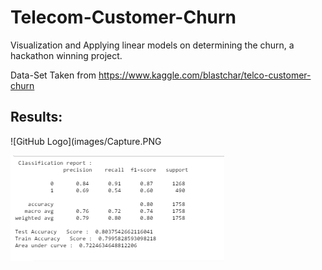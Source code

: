 # Telecom-Customer-Churn

Visualization and Applying linear models on determining the churn, a hackathon winning project.

Data-Set Taken from https://www.kaggle.com/blastchar/telco-customer-churn

## Results:

![GitHub Logo](images/Capture.PNG

![GitHub Logo](images/Capture1.PNG)
